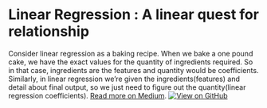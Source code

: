
# Linear Regression : A linear quest for relationship

Consider linear regression as a baking recipe. When we bake a one pound cake, we have the exact values for the quantity of ingredients required. So in that case, ingredients are the features and quantity would be coefficients. Similarly, in linear regression we’re given the ingredients(features) and detail about final output, so we just need to figure out the quantity(linear regression coefficients).
[Read more on Medium](https://therised.medium.com/linear-regression-a-linear-quest-for-relationship-c67ef239e040).
[![View on GitHub](https://img.shields.io/badge/GitHub-View_on_GitHub-blue?logo=GitHub)](https://github.com/guptankit005/Analytics/blob/master/Linear_Regression_sklearn.ipynb)
